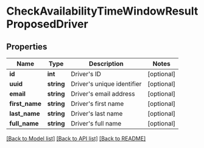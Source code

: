 # CheckAvailabilityTimeWindowResultProposedDriver

## Properties
Name | Type | Description | Notes
------------ | ------------- | ------------- | -------------
**id** | **int** | Driver&#39;s ID | [optional] 
**uuid** | **string** | Driver&#39;s unique identifier | [optional] 
**email** | **string** | Driver&#39;s email address | [optional] 
**first_name** | **string** | Driver&#39;s first name | [optional] 
**last_name** | **string** | Driver&#39;s last name | [optional] 
**full_name** | **string** | Driver&#39;s full name | [optional] 

[[Back to Model list]](../README.md#documentation-for-models) [[Back to API list]](../README.md#documentation-for-api-endpoints) [[Back to README]](../README.md)


